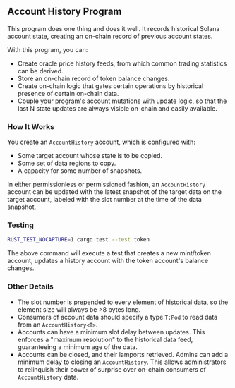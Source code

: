 ## Account History Program

This program does one thing and does it well.
It records historical Solana account state, creating an on-chain record of previous account states.

With this program, you can:
- Create oracle price history feeds, from which common trading statistics can be derived.
- Store an on-chain record of token balance changes.
- Create on-chain logic that gates certain operations by historical presence of certain on-chain data.
- Couple your program's account mutations with update logic, so that the last N state updates are always visible on-chain and easily available.

### How It Works
You create an `AccountHistory` account, which is configured with:
- Some target account whose state is to be copied.
- Some set of data regions to copy.
- A capacity for some number of snapshots.

In either permissionless or permissioned fashion, an `AccountHistory` account can
be updated with the latest snapshot of the target data on the target account,
labeled with the slot number at the time of the data snapshot.

### Testing
```bash
RUST_TEST_NOCAPTURE=1 cargo test --test token
```
The above command will execute a test that creates a new mint/token account,
updates a history account with the token account's balance changes.

### Other Details
- The slot number is prepended to every element of historical data, so the element size will always be >8 bytes long.
- Consumers of account data should specify a type `T:Pod` to read data from an `AccountHistory<T>`. 
- Accounts can have a minimum slot delay between updates.
This enforces a "maximum resolution" to the historical data feed, guaranteeing a minimum age of the data.
- Accounts can be closed, and their lamports retrieved. Admins can add a minimum delay to closing an `AccountHistory`. This allows administrators to relinquish their power of surprise over on-chain consumers of `AccountHistory` data.
